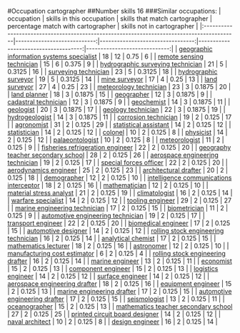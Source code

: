 #Occupation cartographer
##Number skills 16
###Similar occupations:
| occupation                                                                                |   skills in this occupation |   skills that match cartographer |   percentage match with cartographer |   skills not in cartographer |
|:------------------------------------------------------------------------------------------|----------------------------:|---------------------------------:|-------------------------------------:|-----------------------------:|
| [geographic information systems specialist](geographic_information_systems_specialist.md) |                          18 |                               12 |                               0.75   |                            6 |
| [remote sensing technician](remote_sensing_technician.md)                                 |                          15 |                                6 |                               0.375  |                            9 |
| [hydrographic surveying technician](hydrographic_surveying_technician.md)                 |                          21 |                                5 |                               0.3125 |                           16 |
| [surveying technician](surveying_technician.md)                                           |                          23 |                                5 |                               0.3125 |                           18 |
| [hydrographic surveyor](hydrographic_surveyor.md)                                         |                          19 |                                5 |                               0.3125 |                           14 |
| [mine surveyor](mine_surveyor.md)                                                         |                          17 |                                4 |                               0.25   |                           13 |
| [land surveyor](land_surveyor.md)                                                         |                          27 |                                4 |                               0.25   |                           23 |
| [meteorology technician](meteorology_technician.md)                                       |                          23 |                                3 |                               0.1875 |                           20 |
| [land planner](land_planner.md)                                                           |                          18 |                                3 |                               0.1875 |                           15 |
| [geographer](geographer.md)                                                               |                          12 |                                3 |                               0.1875 |                            9 |
| [cadastral technician](cadastral_technician.md)                                           |                          12 |                                3 |                               0.1875 |                            9 |
| [geochemist](geochemist.md)                                                               |                          14 |                                3 |                               0.1875 |                           11 |
| [geologist](geologist.md)                                                                 |                          20 |                                3 |                               0.1875 |                           17 |
| [geology technician](geology_technician.md)                                               |                          22 |                                3 |                               0.1875 |                           19 |
| [hydrogeologist](hydrogeologist.md)                                                       |                          14 |                                3 |                               0.1875 |                           11 |
| [corrosion technician](corrosion_technician.md)                                           |                          19 |                                2 |                               0.125  |                           17 |
| [agronomist](agronomist.md)                                                               |                          31 |                                2 |                               0.125  |                           29 |
| [statistical assistant](statistical_assistant.md)                                         |                          14 |                                2 |                               0.125  |                           12 |
| [statistician](statistician.md)                                                           |                          14 |                                2 |                               0.125  |                           12 |
| [colonel](colonel.md)                                                                     |                          10 |                                2 |                               0.125  |                            8 |
| [physicist](physicist.md)                                                                 |                          14 |                                2 |                               0.125  |                           12 |
| [palaeontologist](palaeontologist.md)                                                     |                          10 |                                2 |                               0.125  |                            8 |
| [meteorologist](meteorologist.md)                                                         |                          11 |                                2 |                               0.125  |                            9 |
| [fisheries refrigeration engineer](fisheries_refrigeration_engineer.md)                   |                          22 |                                2 |                               0.125  |                           20 |
| [geography teacher secondary school](geography_teacher_secondary_school.md)               |                          28 |                                2 |                               0.125  |                           26 |
| [aerospace engineering technician](aerospace_engineering_technician.md)                   |                          19 |                                2 |                               0.125  |                           17 |
| [special forces officer](special_forces_officer.md)                                       |                          22 |                                2 |                               0.125  |                           20 |
| [aerodynamics engineer](aerodynamics_engineer.md)                                         |                          25 |                                2 |                               0.125  |                           23 |
| [architectural drafter](architectural_drafter.md)                                         |                          20 |                                2 |                               0.125  |                           18 |
| [demographer](demographer.md)                                                             |                          12 |                                2 |                               0.125  |                           10 |
| [intelligence communications interceptor](intelligence_communications_interceptor.md)     |                          18 |                                2 |                               0.125  |                           16 |
| [mathematician](mathematician.md)                                                         |                          12 |                                2 |                               0.125  |                           10 |
| [material stress analyst](material_stress_analyst.md)                                     |                          21 |                                2 |                               0.125  |                           19 |
| [climatologist](climatologist.md)                                                         |                          16 |                                2 |                               0.125  |                           14 |
| [warfare specialist](warfare_specialist.md)                                               |                          14 |                                2 |                               0.125  |                           12 |
| [tooling engineer](tooling_engineer.md)                                                   |                          29 |                                2 |                               0.125  |                           27 |
| [marine engineering technician](marine_engineering_technician.md)                         |                          17 |                                2 |                               0.125  |                           15 |
| [biometrician](biometrician.md)                                                           |                          11 |                                2 |                               0.125  |                            9 |
| [automotive engineering technician](automotive_engineering_technician.md)                 |                          19 |                                2 |                               0.125  |                           17 |
| [transport engineer](transport_engineer.md)                                               |                          22 |                                2 |                               0.125  |                           20 |
| [biomedical engineer](biomedical_engineer.md)                                             |                          17 |                                2 |                               0.125  |                           15 |
| [automotive designer](automotive_designer.md)                                             |                          14 |                                2 |                               0.125  |                           12 |
| [rolling stock engineering technician](rolling_stock_engineering_technician.md)           |                          16 |                                2 |                               0.125  |                           14 |
| [analytical chemist](analytical_chemist.md)                                               |                          17 |                                2 |                               0.125  |                           15 |
| [mathematics lecturer](mathematics_lecturer.md)                                           |                          18 |                                2 |                               0.125  |                           16 |
| [astronomer](astronomer.md)                                                               |                          12 |                                2 |                               0.125  |                           10 |
| [manufacturing cost estimator](manufacturing_cost_estimator.md)                           |                           6 |                                2 |                               0.125  |                            4 |
| [rolling stock engineering drafter](rolling_stock_engineering_drafter.md)                 |                          16 |                                2 |                               0.125  |                           14 |
| [marine engineer](marine_engineer.md)                                                     |                          13 |                                2 |                               0.125  |                           11 |
| [economist](economist.md)                                                                 |                          15 |                                2 |                               0.125  |                           13 |
| [component engineer](component_engineer.md)                                               |                          15 |                                2 |                               0.125  |                           13 |
| [logistics engineer](logistics_engineer.md)                                               |                          14 |                                2 |                               0.125  |                           12 |
| [surface engineer](surface_engineer.md)                                                   |                          14 |                                2 |                               0.125  |                           12 |
| [aerospace engineering drafter](aerospace_engineering_drafter.md)                         |                          18 |                                2 |                               0.125  |                           16 |
| [equipment engineer](equipment_engineer.md)                                               |                          15 |                                2 |                               0.125  |                           13 |
| [marine engineering drafter](marine_engineering_drafter.md)                               |                          17 |                                2 |                               0.125  |                           15 |
| [automotive engineering drafter](automotive_engineering_drafter.md)                       |                          17 |                                2 |                               0.125  |                           15 |
| [seismologist](seismologist.md)                                                           |                          13 |                                2 |                               0.125  |                           11 |
| [oceanographer](oceanographer.md)                                                         |                          15 |                                2 |                               0.125  |                           13 |
| [mathematics teacher secondary school](mathematics_teacher_secondary_school.md)           |                          27 |                                2 |                               0.125  |                           25 |
| [printed circuit board designer](printed_circuit_board_designer.md)                       |                          14 |                                2 |                               0.125  |                           12 |
| [naval architect](naval_architect.md)                                                     |                          10 |                                2 |                               0.125  |                            8 |
| [design engineer](design_engineer.md)                                                     |                          16 |                                2 |                               0.125  |                           14 |
